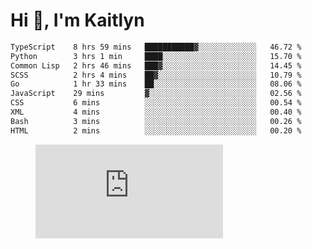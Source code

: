 # Hi 👋, I'm Kaitlyn
<!--START_SECTION:waka-->

```txt
TypeScript    8 hrs 59 mins   ███████████▓░░░░░░░░░░░░░   46.72 %
Python        3 hrs 1 min     ████░░░░░░░░░░░░░░░░░░░░░   15.70 %
Common Lisp   2 hrs 46 mins   ███▓░░░░░░░░░░░░░░░░░░░░░   14.45 %
SCSS          2 hrs 4 mins    ██▓░░░░░░░░░░░░░░░░░░░░░░   10.79 %
Go            1 hr 33 mins    ██░░░░░░░░░░░░░░░░░░░░░░░   08.06 %
JavaScript    29 mins         ▓░░░░░░░░░░░░░░░░░░░░░░░░   02.56 %
CSS           6 mins          ░░░░░░░░░░░░░░░░░░░░░░░░░   00.54 %
XML           4 mins          ░░░░░░░░░░░░░░░░░░░░░░░░░   00.40 %
Bash          3 mins          ░░░░░░░░░░░░░░░░░░░░░░░░░   00.26 %
HTML          2 mins          ░░░░░░░░░░░░░░░░░░░░░░░░░   00.20 %
```

<!--END_SECTION:waka-->

<figure><embed src="https://wakatime.com/share/@018d58bc-3d22-46c9-b2d7-4ed36fb8172d/243b5d9b-77cd-4133-89ff-dcc8f225fa18.svg"></embed></figure>
